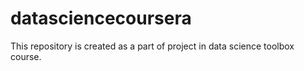 # datasciencecoursera
This repository is created as a part of project in data science toolbox course.
